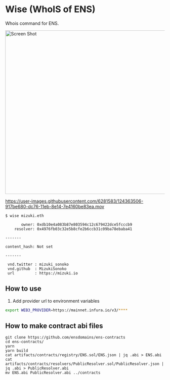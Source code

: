 # Wise (WhoIS of ENS)
Whois command for ENS.

<img width="518" alt="Screen Shot" src="https://user-images.githubusercontent.com/6281583/124372099-27d5f980-dcc3-11eb-8a63-91e971748bf0.png">

https://user-images.githubusercontent.com/6281583/124363506-917be680-dc76-11eb-8e14-7e4160be83ea.mov

```
$ wise mizuki.eth

       owner: 0xdb10e4a083b87e803594c12c679422dce5fcccb9
    resolver: 0x4976fb03c32e5b8cfe2b6ccb31c09ba78ebaba41

-------

content_hash: Not set

-------

 vnd.twitter : mizuki_sonoko
 vnd.github  : MizukiSonoko
 url         : https://mizuki.io

```

## How to use

1) Add provider url to environment variables
```sh
export WEB3_PROVIDER=https://mainnet.infura.io/v3/****
```

## How to make contract abi files

```
git clone https://github.com/ensdomains/ens-contracts
cd ens-contracts/
yarn 
yarn build
cat artifacts/contracts/registry/ENS.sol/ENS.json | jq .abi > ENS.abi
cat artifacts/contracts/resolvers/PublicResolver.sol/PublicResolver.json | jq .abi > PublicResolver.abi
mv ENS.abi PublicResolver.abi ../contracts
```
